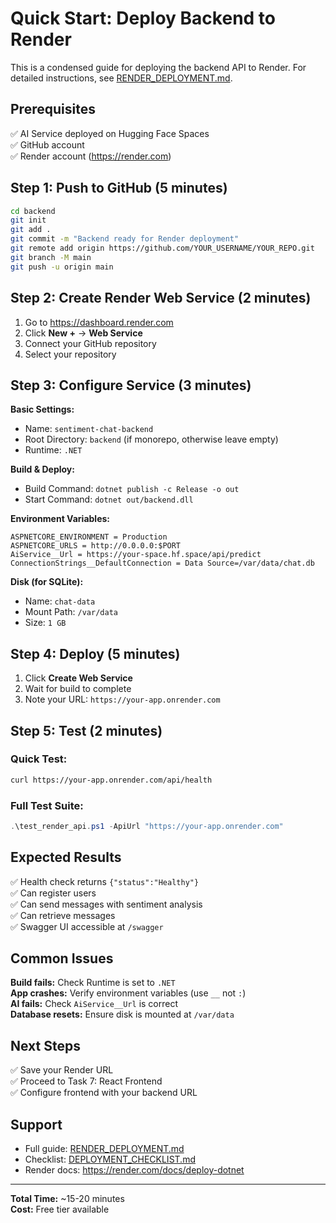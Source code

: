 # Quick Start: Deploy Backend to Render

This is a condensed guide for deploying the backend API to Render. For detailed instructions, see [RENDER_DEPLOYMENT.md](RENDER_DEPLOYMENT.md).

## Prerequisites

✅ AI Service deployed on Hugging Face Spaces  
✅ GitHub account  
✅ Render account (https://render.com)

## Step 1: Push to GitHub (5 minutes)

```bash
cd backend
git init
git add .
git commit -m "Backend ready for Render deployment"
git remote add origin https://github.com/YOUR_USERNAME/YOUR_REPO.git
git branch -M main
git push -u origin main
```

## Step 2: Create Render Web Service (2 minutes)

1. Go to https://dashboard.render.com
2. Click **New +** → **Web Service**
3. Connect your GitHub repository
4. Select your repository

## Step 3: Configure Service (3 minutes)

**Basic Settings:**
- Name: `sentiment-chat-backend`
- Root Directory: `backend` (if monorepo, otherwise leave empty)
- Runtime: `.NET`

**Build & Deploy:**
- Build Command: `dotnet publish -c Release -o out`
- Start Command: `dotnet out/backend.dll`

**Environment Variables:**
```
ASPNETCORE_ENVIRONMENT = Production
ASPNETCORE_URLS = http://0.0.0.0:$PORT
AiService__Url = https://your-space.hf.space/api/predict
ConnectionStrings__DefaultConnection = Data Source=/var/data/chat.db
```

**Disk (for SQLite):**
- Name: `chat-data`
- Mount Path: `/var/data`
- Size: `1 GB`

## Step 4: Deploy (5 minutes)

1. Click **Create Web Service**
2. Wait for build to complete
3. Note your URL: `https://your-app.onrender.com`

## Step 5: Test (2 minutes)

### Quick Test:
```bash
curl https://your-app.onrender.com/api/health
```

### Full Test Suite:
```powershell
.\test_render_api.ps1 -ApiUrl "https://your-app.onrender.com"
```

## Expected Results

✅ Health check returns `{"status":"Healthy"}`  
✅ Can register users  
✅ Can send messages with sentiment analysis  
✅ Can retrieve messages  
✅ Swagger UI accessible at `/swagger`

## Common Issues

**Build fails:** Check Runtime is set to `.NET`  
**App crashes:** Verify environment variables (use `__` not `:`)  
**AI fails:** Check `AiService__Url` is correct  
**Database resets:** Ensure disk is mounted at `/var/data`

## Next Steps

✅ Save your Render URL  
✅ Proceed to Task 7: React Frontend  
✅ Configure frontend with your backend URL

## Support

- Full guide: [RENDER_DEPLOYMENT.md](RENDER_DEPLOYMENT.md)
- Checklist: [DEPLOYMENT_CHECKLIST.md](DEPLOYMENT_CHECKLIST.md)
- Render docs: https://render.com/docs/deploy-dotnet

---

**Total Time:** ~15-20 minutes  
**Cost:** Free tier available
